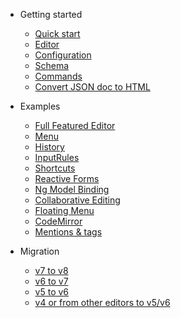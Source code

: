 - Getting started

  - [Quick start](quickstart.md)
  - [Editor](editor.md)
  - [Configuration](configuration.md)
  - [Schema](schema.md)
  - [Commands](commands.md)
  - [Convert JSON doc to HTML](doc-html-doc.md)

- Examples

  - [Full Featured Editor](full-featured-editor.md)
  - [Menu](menu.md)
  - [History](history.md)
  - [InputRules](input-rules.md)
  - [Shortcuts](shortcuts.md)
  - [Reactive Forms](reactive-forms.md)
  - [Ng Model Binding](ng-model.md)
  - [Collaborative Editing](collab.md)
  - [Floating Menu](floating-menu.md)
  - [CodeMirror](codemirror.md)
  - [Mentions & tags](mentions.md)

- Migration

  - [v7 to v8](migration-7-8.md)
  - [v6 to v7](migration-6-7.md)
  - [v5 to v6](migration-5-6.md)
  - [v4 or from other editors to v5/v6 ](migration.md)
